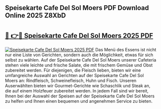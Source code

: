 ## Speisekarte Cafe Del Sol Moers PDF Download Online 2025 Z8XbD

# <h2><a href="http://gc6edxf.nevu.top/?p=Speisekarte+Cafe+Del+Sol+Moers">🔗 👉🔴 Speisekarte Cafe Del Sol Moers 2025 PDF</a></h2>

[![Speisekarte Cafe Del Sol Moers 2025 PDF](https://i.imgur.com/dBaPXMq.png)](http://gc6edxf.nevu.top/?p=Speisekarte+Cafe+Del+Sol+Moers)
Das Menü des Essens ist nicht nur eine Liste von Gerichten, sondern auch die Möglichkeit, etwas für sich selbst zu wählen. Auf der Speisekarte Cafe Del Sol Moers unserer Cafeteria stehen viele leichte und frische Salate, die mit frischem Gemüse und Obst zubereitet werden. Für diejenigen, die Fleisch lieben, bieten wir eine umfangreiche Auswahl an Gerichten auf der Speisekarte Cafe Del Sol Moers an: Rindfleisch, Schweinefleisch, Huhn und Fisch. Unseren Auserwählten bieten wir Gourmet-Gerichte wie Schaschlik und Steak an, die auf einem Holzfeuer zubereitet werden. In jedem Fall sind wir bereit, Ihnen bei der Auswahl der Speisen auf der Speisekarte Cafe Del Sol Moers zu helfen und Ihnen einen bequemen und angenehmen Service zu bieten.
